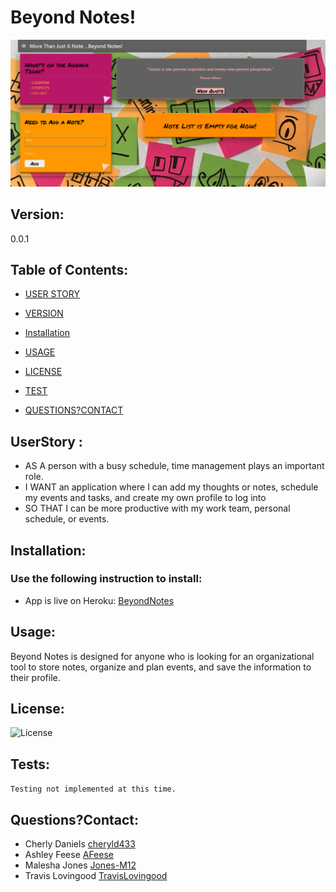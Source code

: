 


# Beyond Notes! 


![BeyondNotesImage](./pics/BeyondNotes.PNG)

## Version:
0.0.1


## Table of Contents:

* [USER STORY](#userstory)

* [VERSION](#version)

* [Installation](#installation)

* [USAGE](#usage)

* [LICENSE](#license)

* [TEST](#questions)

* [QUESTIONS?CONTACT](#questions?contact)


## UserStory :
* AS A person with a busy schedule, time management plays an important role. 
* I WANT an application where I can add my thoughts or notes, schedule my events and tasks, and create my own profile to log into 
* SO THAT I can be more productive with my work team, personal schedule, or events. 


## Installation: 
### Use the following instruction to install: 

* App is live on Heroku: [BeyondNotes](https://beyondnotes.herokuapp.com/)

## Usage: 
Beyond Notes is designed for anyone who is looking for an organizational tool to store notes, organize and plan events, and save the information to their profile. 

## License: 
![License](https://img.shields.io/badge/License-MIT-blue.svg?style=plastic)

## Tests: 
```Testing not implemented at this time.```

## Questions?Contact:
* Cherly Daniels [cheryld433](`https://github.com/cheryld433`)
* Ashley Feese [AFeese](`https://github.com/AFeese`)
* Malesha Jones [Jones-M12](`https://github.com/Jones-M12`)
* Travis Lovingood [TravisLovingood](`https://github.com/TravisLovingood`)

